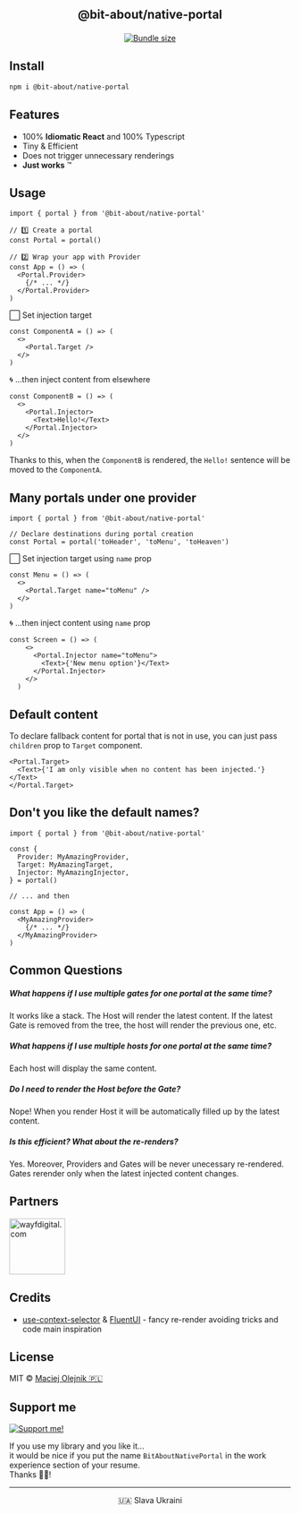 
<p align="center" style="font-weight: bold; font-size: 1.5em">@bit-about/native-portal</p>
<p align="center">
<a href="https://www.npmjs.com/package/@bit-about/native-portal"><img alt="" src="https://img.shields.io/npm/v/@bit-about/native-portal.svg" /></a>
<a href="https://bundlephobia.com/package/@bit-about/native-portal"><img alt="Bundle size" src="https://img.shields.io/bundlephobia/minzip/@bit-about/native-portal?label=size" /></a>
<a href="https://codecov.io/gh/bit-about/native-portal"><img alt="" src="https://img.shields.io/codecov/c/github/bit-about/native-portals?token=BuGi92VqnL" /></a>
</p>

## Install

```bash
npm i @bit-about/native-portal
```

## Features

- 100% **Idiomatic React** and 100% Typescript
- Tiny & Efficient
- Does not trigger unnecessary renderings
- **Just works** ™

## Usage

```tsx
import { portal } from '@bit-about/native-portal'

// 1️⃣ Create a portal
const Portal = portal()

// 2️⃣ Wrap your app with Provider
const App = () => (
  <Portal.Provider>
    {/* ... */}
  </Portal.Provider>
)

```


⬜ Set injection target
```tsx
const ComponentA = () => (
  <>
    <Portal.Target />
  </>
)
```


🌀 ...then inject content from elsewhere
```tsx
const ComponentB = () => (
  <>
    <Portal.Injector>
      <Text>Hello!</Text>
    </Portal.Injector>
  </>
)
```

Thanks to this, 
when the `ComponentB` is rendered, 
the `Hello!` sentence will be moved to the `ComponentA`.

## Many portals under one provider
```tsx
import { portal } from '@bit-about/native-portal'

// Declare destinations during portal creation
const Portal = portal('toHeader', 'toMenu', 'toHeaven')
```

⬜ Set injection target using `name` prop
```tsx
const Menu = () => (
  <>
    <Portal.Target name="toMenu" />
  </>
)
```


🌀 ...then inject content using `name` prop
```tsx
const Screen = () => (
    <>
      <Portal.Injector name="toMenu">
        <Text>{'New menu option'}</Text>
      </Portal.Injector>
    </>
  )
```


## Default content
To declare fallback content for portal that is not in use, you can just pass `children` prop to `Target` component.

```tsx
<Portal.Target>
  <Text>{'I am only visible when no content has been injected.'}</Text>
</Portal.Target>
```

## Don't you like the default names?
```tsx
import { portal } from '@bit-about/native-portal'

const {
  Provider: MyAmazingProvider,
  Target: MyAmazingTarget,
  Injector: MyAmazingInjector,
} = portal()

// ... and then

const App = () => (
  <MyAmazingProvider>
    {/* ... */}
  </MyAmazingProvider>
)
```

## Common Questions
##### What happens if I use multiple gates for one portal at the same time?
It works like a stack. The Host will render the latest content. If the latest Gate is removed from the tree, the host will render the previous one, etc.

##### What happens if I use multiple hosts for one portal at the same time?
Each host will display the same content.

##### Do I need to render the Host before the Gate?
Nope! When you render Host it will be automatically filled up by the latest content.

##### Is this efficient? What about the re-renders?
Yes. Moreover, Providers and Gates will be never unecessary re-rendered.
Gates rerender only when the latest injected content changes.

## Partners  
<a href="https://www.wayfdigital.com/"><img alt="wayfdigital.com" width="100" height="100" src="https://user-images.githubusercontent.com/1496580/161037415-0503f763-a60b-4d40-af9f-95d1304fa486.png"/></a>

## Credits
- [use-context-selector](https://github.com/dai-shi/use-context-selector) & [FluentUI](https://github.com/microsoft/fluentui) - fancy re-render avoiding tricks and code main inspiration

## License
MIT © [Maciej Olejnik 🇵🇱](https://github.com/macoley)

## Support me 

<a href="https://github.com/sponsors/macoley"><img alt="Support me!" src="https://img.shields.io/badge/github.com-Support%20me!-green"/></a>

If you use my library and you like it...<br />
it would be nice if you put the name `BitAboutNativePortal` in the work experience section of your resume.<br />
Thanks 🙇🏻! 


---
<p align="center">🇺🇦 Slava Ukraini</p>
